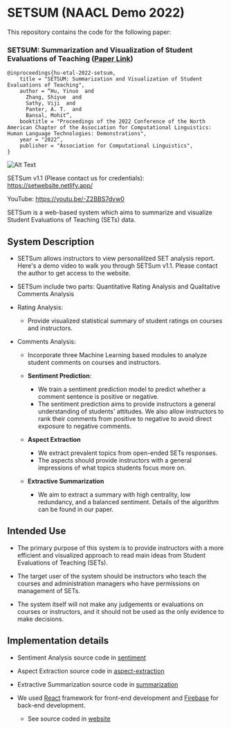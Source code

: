# SETSUM (NAACL Demo 2022)

This repository contains the code for the following paper:

### SETSUM: Summarization and Visualization of Student Evaluations of Teaching ([Paper Link](https://arxiv.org/abs/2207.03640))

```
@inproceedings{hu-etal-2022-setsum,
    title = "SETSUM: Summarization and Visualization of Student Evaluations of Teaching",
    author = “Hu, Yinuo  and
      Zhang, Shiyue  and
      Sathy, Viji  and
      Panter, A. T.  and
      Bansal, Mohit”,
    booktitle = "Proceedings of the 2022 Conference of the North American Chapter of the Association for Computational Linguistics: Human Language Technologies: Demonstrations",
    year = "2022”,
    publisher = "Association for Computational Linguistics",
}
```
![Alt Text](./SETSum%20-%20fps15.gif)

SETSum v1.1 (Please contact us for credentials): https://setwebsite.netlify.app/

YouTube: https://youtu.be/-Z2BBS7dvw0

SETSum is a web-based system which aims to summarize and visualize Student Evaluations of Teaching (SETs) data. 

## System Description
- SETSum allows instructors to view personalilzed SET analysis report. Here's a demo video to walk you through SETSum v1.1. Please contact the author to get access to the website. 

- SETSum include two parts: Quantitative Rating Analysis and Qualitative Comments Analysis
- Rating Analysis:

    - Provide visualized statistical summary of student ratings on courses and instructors.

- Comments Analysis:
    
    - Incorporate three Machine Learning based modules to analyze student comments on courses and instructors. 
    - **Sentiment Prediction**:
        - We train a sentiment prediction model to predict whether a comment sentence is positive or negative.
        - The sentiment prediction aims to provide instructors a general understanding of students' attitudes. We also allow instructors to rank their comments from positive to negative to avoid direct exposure to negative comments. 

    - **Aspect Extraction**
        - We extract prevalent topics from open-ended SETs responses.
        - The aspects should provide instructors with a general impressions of what topics students focus more on. 

    - **Extractive Summarization**
        - We aim to extract a summary with high centrality, low redundancy, and a balanced sentiment. Details of the algorithm can be found in our paper. 

## Intended Use

- The primary purpose of this system is to provide instructors with a more efficient and visualized approach to read main ideas from Student Evaluations of Teaching (SETs). 

- The target user of the system should be instructors who teach the courses and administration managers who have permissions on management of SETs. 

- The system itself will not make any judgements or evaluations on courses or instructors, and it should not be used as the only evidence to make decisions. 

## Implementation details

- Sentiment Analysis source code in [sentiment](https://github.com/evahuyn/SETSum/tree/main/sentiment)

- Aspect Extraction source code in [aspect-extraction](https://github.com/evahuyn/SETSum/tree/main/aspect-extraction)

- Extractive Summarization source code in [summarization](https://github.com/evahuyn/SETSum/tree/main/summarization)

- We used [React](https://reactjs.org/) framework for front-end development and [Firebase](https://firebase.google.com) for back-end development.

    - See source coded in [website](https://github.com/evahuyn/SETSum/tree/main/website) 